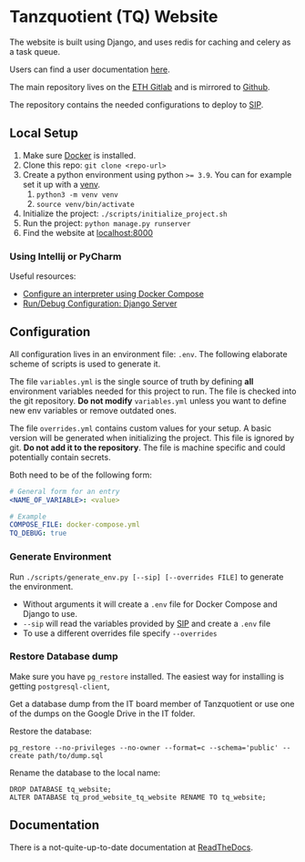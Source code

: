 # Tanzquotient (TQ) Website

The website is built using Django, and uses redis for caching and celery as a
task queue.

Users can find a user documentation [here][RTD-user].

The main repository lives on the [ETH Gitlab][eth-gitlab] and is
mirrored to [Github][github].

The repository contains the needed configurations to deploy to [SIP][sip].

## Local Setup

1. Make sure [Docker][docker] is installed.
2. Clone this repo: `git clone <repo-url>`
3. Create a python environment using python `>= 3.9`.
   You can for example set it up with a [venv](https://docs.python.org/3/library/venv.html).
   1. `python3 -m venv venv`
   1. `source venv/bin/activate`
5. Initialize the project: `./scripts/initialize_project.sh`
6. Run the project: `python manage.py runserver`
7. Find the website at [localhost:8000][local_instance]

### Using Intellij or PyCharm

Useful resources:

* [Configure an interpreter using Docker Compose][intellij-docker-compose]
* [Run/Debug Configuration: Django Server][intellij-run-django]

## Configuration

All configuration lives in an environment file: `.env`.
The following elaborate scheme of scripts is used to generate it.

The file `variables.yml` is the single source of truth by defining **all** environment
variables needed for this project
to run.
The file is checked into the git repository.
**Do not modify** `variables.yml` unless you want to define new env variables or remove
outdated ones.

The file `overrides.yml` contains custom values for your setup.
A basic version will be generated when initializing the project.
This file is ignored by git.
**Do not add it to the repository**.
The file is machine specific and could potentially contain secrets.

Both need to be of the following form:

```yaml
# General form for an entry
<NAME_OF_VARIABLE>: <value>

# Example
COMPOSE_FILE: docker-compose.yml
TQ_DEBUG: true
```

### Generate Environment

Run `./scripts/generate_env.py [--sip] [--overrides FILE]` to generate the environment.

* Without arguments it will create a `.env` file for Docker Compose and Django to use.
* `--sip` will read the variables provided by [SIP][sip] and create a `.env` file
* To use a different overrides file specify `--overrides`

### Restore Database dump

Make sure you have `pg_restore` installed. The easiest way for installing is getting
`postgresql-client`,

Get a database dump from the IT board member of Tanzquotient or use one of the dumps
on the Google Drive in the IT folder.

Restore the database:

```shell
pg_restore --no-privileges --no-owner --format=c --schema='public' --create path/to/dump.sql
```

Rename the database to the local name:

```postgresql
DROP DATABASE tq_website;
ALTER DATABASE tq_prod_website_tq_website RENAME TO tq_website;
```

## Documentation

There is a not-quite-up-to-date documentation at [ReadTheDocs][RTD].


[github]: https://github.com/tanzquotient/tq_website

[eth-gitlab]: https://gitlab.ethz.ch/vseth/0500-kom/0519-tq/website

[docker]: https://docs.docker.com/engine/install/

[docker-compose]: https://docs.docker.com/compose/install/

[github]: https://github.com/tanzquotient/tq_website

[sip]: https://dev.vseth.ethz.ch/

[RTD]: https://tq-website.readthedocs.io/en/latest/

[RTD-user]: https://tq-website.readthedocs.io/en/latest/introduction/non_programmer_howto.html

[minio-get-started]: https://docs.min.io/docs/minio-client-quickstart-guide.html

[local_instance]: http://localhost:8000

[tq-it-mail]: mailto:informatik@tanzquotient.org

[django-docs]: https://docs.djangoproject.com/en/2.2/

[intellij-docker-compose]: https://www.jetbrains.com/help/pycharm/using-docker-compose-as-a-remote-interpreter.html#configuring-docker

[intellij-run-django]: https://www.jetbrains.com/help/idea/run-debug-configuration-django-server.html
